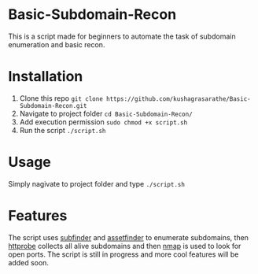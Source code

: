 # Basic-Subdomain-Recon
This is a script made for beginners to automate the task of subdomain enumeration and basic recon.

# Installation
1. Clone this repo ```git clone https://github.com/kushagrasarathe/Basic-Subdomain-Recon.git```
2. Navigate to project folder ```cd Basic-Subdomain-Recon/```
3. Add execution permission ```sudo chmod +x script.sh```
4. Run the script ```./script.sh```

# Usage
Simply nagivate to project folder and type ```./script.sh``` 

# Features 
The script uses [subfinder](https://github.com/projectdiscovery/subfinder) and [assetfinder](https://github.com/tomnomnom/assetfinder) to enumerate subdomains, then [httprobe](https://github.com/tomnomnom/httprobe) collects all alive subdomains and then [nmap](https://nmap.org/) is used to look for open ports. The script is still in progress and more cool features will be added soon.
